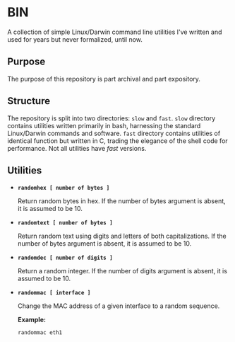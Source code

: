 # BIN
A collection of simple Linux/Darwin command line utilities I've written and used for
years but never formalized, until now.

## Purpose
The purpose of this repository is part archival and part expository.

## Structure
The repository is split into two directories: `slow` and `fast`.  `slow` directory
contains utilities written primarily in bash, harnessing the standard Linux/Darwin commands
and software. ``fast`` directory contains utilities of identical function but written in C,
trading the elegance of the shell code for performance.  Not all utilities have *fast* versions.

## Utilities

* **`randomhex [ number of bytes ]`**

    Return random bytes in hex.  If the
    number of bytes argument is absent,
    it is assumed to be 10.

* **`randomtext [ number of bytes ]`**

    Return random text using digits and
    letters of both capitalizations.  If
    the number of bytes argument is
    absent, it is assumed to be 10.

* **`randomdec [ number of digits ]`**

    Return a random integer. If
    the number of digits argument is
    absent, it is assumed to be 10.

* **`randommac [ interface ]`**

    Change the MAC address of a given
    interface to a random sequence.
    
    **Example:**
    ```bash
    randommac eth1
    ```
